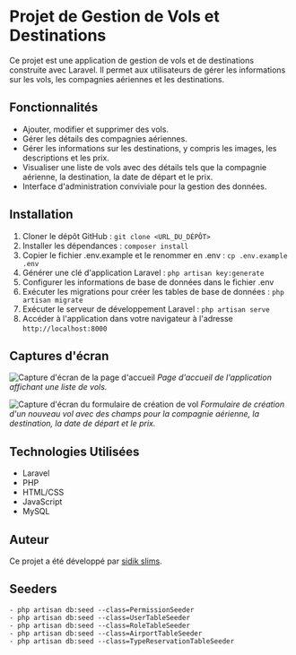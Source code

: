 # Projet de Gestion de Vols et Destinations

Ce projet est une application de gestion de vols et de destinations construite avec Laravel. Il permet aux utilisateurs de gérer les informations sur les vols, les compagnies aériennes et les destinations.

## Fonctionnalités

- Ajouter, modifier et supprimer des vols.
- Gérer les détails des compagnies aériennes.
- Gérer les informations sur les destinations, y compris les images, les descriptions et les prix.
- Visualiser une liste de vols avec des détails tels que la compagnie aérienne, la destination, la date de départ et le prix.
- Interface d'administration conviviale pour la gestion des données.

## Installation

1. Cloner le dépôt GitHub : `git clone <URL_DU_DÉPÔT>`
2. Installer les dépendances : `composer install`
3. Copier le fichier .env.example et le renommer en .env : `cp .env.example .env`
4. Générer une clé d'application Laravel : `php artisan key:generate`
5. Configurer les informations de base de données dans le fichier .env
6. Exécuter les migrations pour créer les tables de base de données : `php artisan migrate`
7. Exécuter le serveur de développement Laravel : `php artisan serve`
8. Accéder à l'application dans votre navigateur à l'adresse `http://localhost:8000`

## Captures d'écran

![Capture d'écran de la page d'accueil](/screenshots/home.png)
*Page d'accueil de l'application affichant une liste de vols.*

![Capture d'écran du formulaire de création de vol](/screenshots/create_flight.png)
*Formulaire de création d'un nouveau vol avec des champs pour la compagnie aérienne, la destination, la date de départ et le prix.*

## Technologies Utilisées

- Laravel
- PHP
- HTML/CSS
- JavaScript
- MySQL

## Auteur

Ce projet a été développé par [sidik slims](https://github.com/k111ra).

## Seeders
    - php artisan db:seed --class=PermissionSeeder
    - php artisan db:seed --class=UserTableSeeder 
    - php artisan db:seed --class=RoleTableSeeder
    - php artisan db:seed --class=AirportTableSeeder
    - php artisan db:seed --class=TypeReservationTableSeeder
